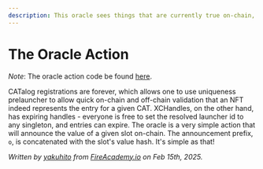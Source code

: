 ```yaml
---
description: This oracle sees things that are currently true on-chain, not the future...
---
```


# The Oracle Action

_Note_: The oracle action code be found [here](https://github.com/Yakuhito/slot-machine/blob/master/puzzles/actions/xchandles/oracle.clsp).

CATalog registrations are forever, which allows one to use uniqueness prelauncher to allow quick on-chain and off-chain validation that an NFT indeed represents the entry for a given CAT. XCHandles, on the other hand, has expiring handles - everyone is free to set the resolved launcher id to any singleton, and entries can expire. The oracle is a very simple action that will announce the value of a given slot on-chain. The announcement prefix, `o`, is concatenated with the slot's value hash. It's simple as that!

_Written by_ [_yakuhito_](https://x.com/yakuh1t0) _from_ [_FireAcademy.io_](https://fireacademy.io/) _on Feb 15th, 2025._
